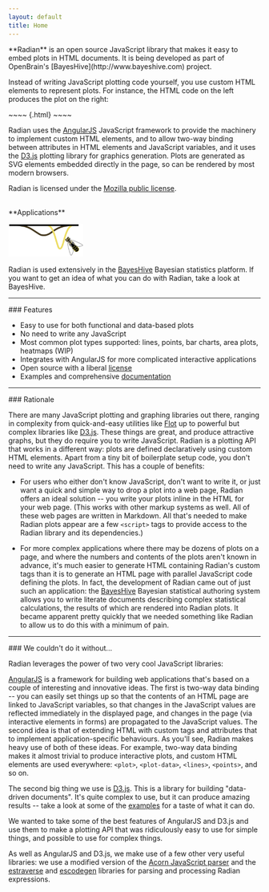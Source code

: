 ```yaml
---
layout: default
title: Home
---
```


<div class="hero-unit">
**Radian** is an open source JavaScript library that makes it easy to
embed plots in HTML documents.  It is being developed as part of
OpenBrain's [BayesHive](http://www.bayeshive.com) project.

Instead of writing JavaScript plotting code yourself, you use custom
HTML elements to represent plots.  For instance, the HTML code on the
left produces the plot on the right:

<div class="left50pct">
~~~~ {.html}
<plot height=200 aspect=2 stroke-width=2
      x="[[seq(0,4*PI,101)]]"
      axis-x-label="Time"
      axis-y-label="sin(x) / cos(x)">
  <lines y="[[sin(x)]]" stroke="red"></lines>
  <lines y="[[cos(x)]]" stroke="blue"></lines>
</plot>
~~~~
</div>

<div class="right50pct">
<plot height=200 aspect=2 stroke-width=2 x="[[seq(0,4*PI,101)]]"
       axis-x-label="Time" axis-y-label="sin(x) / cos(x)">
  <lines y="[[sin(x)]]" stroke="red"></lines>
  <lines y="[[cos(x)]]" stroke="blue"></lines>
</plot>
</div>

<div class="clear50pct"></div>

Radian uses the [AngularJS](http://angularjs.org/) JavaScript
framework to provide the machinery to implement custom HTML elements,
and to allow two-way binding between attributes in HTML elements and
JavaScript variables, and it uses the [D3.js](http://d3js.org/)
plotting library for graphics generation.  Plots are generated as SVG
elements embedded directly in the page, so can be rendered by most
modern browsers.

Radian is licensed under the [Mozilla public license](license.html).

<br>
**Applications**

<a href="http://www.bayeshive.com"><img class="pull-right" src="img/bayeshive-logo.svg" width=150></a>

Radian is used extensively in the
[BayesHive](http://www.bayeshive.com) Bayesian statistics platform.
If you want to get an idea of what you can do with Radian, take a look
at BayesHive.

</div>

<hr>
### Features

- Easy to use for both functional and data-based plots
- No need to write any JavaScript
- Most common plot types supported: lines, points, bar charts, area
  plots, heatmaps (WIP)
- Integrates with AngularJS for more complicated interactive
  applications
- Open source with a liberal [license](license.html)
- Examples and comprehensive [documentation](documentation.html)

<hr>
### Rationale

There are many JavaScript plotting and graphing libraries out there,
ranging in complexity from quick-and-easy utilities like
[Flot](http://www.flotcharts.org/) up to powerful but complex
libraries like [D3.js](http://d3js.org/).  These things are great, and
produce attractive graphs, but they do require you to write
JavaScript.  Radian is a plotting API that works in a different way:
plots are defined declaratively using custom HTML elements.  Apart
from a tiny bit of boilerplate setup code, you don't need to write any
JavaScript.  This has a couple of benefits:

 * For users who either don't know JavaScript, don't want to write it,
   or just want a quick and simple way to drop a plot into a web page,
   Radian offers an ideal solution -- you write your plots inline in
   the HTML for your web page.  (This works with other markup systems
   as well.  All of these web pages are written in Markdown.  All
   that's needed to make Radian plots appear are a few `<script>` tags
   to provide access to the Radian library and its dependencies.)

 * For more complex applications where there may be dozens of plots on
   a page, and where the numbers and contents of the plots aren't
   known in advance, it's much easier to generate HTML containing
   Radian's custom tags than it is to generate an HTML page with
   parallel JavaScript code defining the plots.  In fact, the
   development of Radian came out of just such an application: the
   [BayesHive](http://www.bayeshive.com/) Bayesian statistical
   authoring system allows you to write literate documents describing
   complex statistical calculations, the results of which are rendered
   into Radian plots.  It became apparent pretty quickly that we
   needed something like Radian to allow us to do this with a minimum
   of pain.

<hr>
### We couldn't do it without...

Radian leverages the power of two very cool JavaScript libraries:

[AngularJS](http://angularjs.org/) is a framework for building web
applications that's based on a couple of interesting and innovative
ideas.  The first is two-way data binding -- you can easily set things
up so that the contents of an HTML page are linked to JavaScript
variables, so that changes in the JavaScript values are reflected
immediately in the displayed page, and changes in the page (via
interactive elements in forms) are propagated to the JavaScript
values.  The second idea is that of extending HTML with custom tags
and attributes that to implement application-specific behaviours.  As
you'll see, Radian makes heavy use of both of these ideas.  For
example, two-way data binding makes it almost trivial to produce
interactive plots, and custom HTML elements are used everywhere:
`<plot>`, `<plot-data>`, `<lines>`, `<points>`, and so on.

The second big thing we use is [D3.js](http://d3js.org/).  This is a
library for building "data-driven documents".  It's quite complex to
use, but it can produce amazing results -- take a look at some of the
[examples](https://github.com/mbostock/d3/wiki/Gallery) for a taste of
what it can do.

We wanted to take some of the best features of AngularJS and D3.js and
use them to make a plotting API that was ridiculously easy to use for
simple things, and possible to use for complex things.

As well as AngularJS and D3.js, we make use of a few other very useful
libraries: we use a modified version of the
[Acorn JavaScript parser](http://marijnhaverbeke.nl/blog/acorn.html)
and the [estraverse](https://github.com/Constellation/estraverse) and
[escodegen](https://github.com/Constellation/escodegen) libraries for
parsing and processing Radian expressions.

